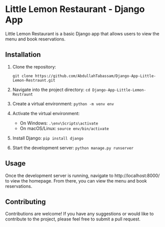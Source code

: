 # Little Lemon Restaurant - Django App

Little Lemon Restaurant is a basic Django app that allows users to view the menu and book reservations.

## Installation

1. Clone the repository: 

    `git clone https://github.com/AbdullahTabassam/Django-App-Little-Lemon-Restraunt.git`
2. Navigate into the project directory: `cd Django-App-Little-Lemon-Restraunt`
3. Create a virtual environment: `python -m venv env`
4. Activate the virtual environment:
   - On Windows: `.\env\Scripts\activate`
   - On macOS/Linux: `source env/bin/activate`
5. Install Django: `pip install django`
6. Start the development server: `python manage.py runserver`


## Usage

Once the development server is running, navigate to http://localhost:8000/ to view the homepage. From there, you can view the menu and book reservations.

## Contributing

Contributions are welcome! If you have any suggestions or would like to contribute to the project, please feel free to submit a pull request.
